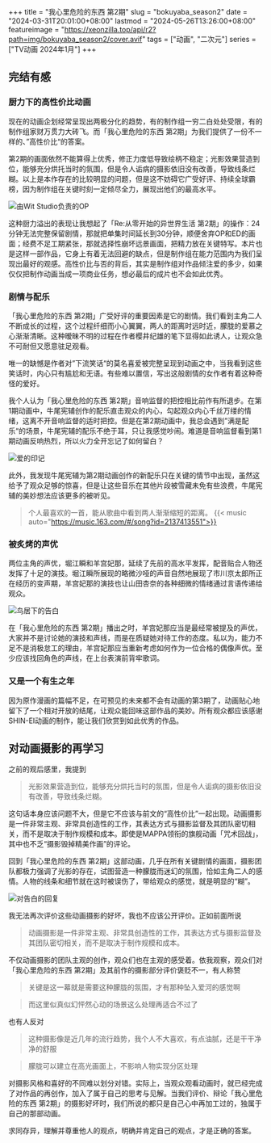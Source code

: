 +++
title = "我心里危险的东西 第2期"
slug = "bokuyaba_season2"
date = "2024-03-31T20:01:00+08:00"
lastmod = "2024-05-26T13:26:00+08:00"
featureimage = "https://xeonzilla.top/api/r2?path=img/bokuyaba_season2/cover.avif"
tags = ["动画", "二次元"]
series = ["TV动画 2024年1月"]
+++
## 完结有感
### 厨力下的高性价比动画
现在的动画企划经常呈现出两极分化的趋势，有的制作组一穷二白处处受限，有的制作组家财万贯力大砖飞。而「我心里危险的东西 第2期」为我们提供了一份不一样的、”高性价比“的答案。

第2期的画面依然不能算得上优秀，修正力度低导致绘柄不稳定；光影效果营造到位，能够充分烘托当时的氛围，但是令人诟病的摄影依旧没有改善，导致线条烂糊。以上是本作存在的比较明显的问题，但是这不妨碍它广受好评、持续全球霸榜，因为制作组在关键时刻一定倾尽全力，展现出他们的最高水平。

![由Wit Studio负责的OP](https://xeonzilla.top/api/r2?path=img/bokuyaba_season2/01.avif "由Wit Studio负责的OP")

这种厨力溢出的表现让我想起了「Re:从零开始的异世界生活 第2期」的操作：24分钟无法完整保留剧情，那就把单集时间延长到30分钟，顺便舍弃OP和ED的画面；经费不足工期紧张，那就选择性崩坏远景画面，把精力放在关键特写。本片也是这样一部作品，它身上有着无法回避的缺点，但是制作组在能力范围内为我们呈现出最好的观感。高性价比与否的背后，其实是制作组对作品倾注爱的多少，如果仅仅把制作动画当成一项商业任务，想必最后的成片也不会如此优秀。

### 剧情与配乐
「我心里危险的东西 第2期」广受好评的重要因素是它的剧情。我们看到主角二人不断成长的过程，这个过程纤细而小心翼翼，两人的距离时远时近，朦胧的爱慕之心渐渐清晰。这种暧昧不明的过程在作者樱井纪雄的笔下显得如此诱人，让观众急不可耐但又愿意驻足观看。

唯一的缺憾是作者对”下流笑话“的莫名喜爱被完整呈现到动画之中，当我看到这些笑话时，内心只有尴尬和无语。有些难以置信，写出这般剧情的女作者有着这种奇怪的爱好。

我个人认为「我心里危险的东西 第2期」音响监督的把控相比前作有所退步。在第1期动画中，牛尾宪辅创作的配乐直击观众的内心，勾起观众内心千丝万缕的情绪，这离不开音响监督的适时把控。但是在第2期动画中，我总会遇到”满是配乐“的场景，牛尾宪辅的配乐不绝于耳，只让我感觉吵闹。难道是音响监督看到第1期动画反响热烈，所以火力全开忘记了如何留白？

![爱的印记](https://xeonzilla.top/api/r2?path=img/bokuyaba_season2/02.avif "爱的印记")

此外，我发现牛尾宪辅为第2期动画创作的新配乐只在关键的情节中出现，虽然这给予了观众足够的惊喜，但是让这些音乐在其他片段被雪藏未免有些浪费，牛尾宪辅的美妙想法应该更多的被听见。

>个人最喜欢的一首，能从歌曲中看到两人渐渐缩短的距离。
>{{< music auto="https://music.163.com/#/song?id=2137413551">}}

### 被炙烤的声优
两位主角的声优，堀江瞬和羊宫妃那，延续了先前的高水平发挥，配音贴合人物还发挥了十足的演技。堀江瞬所展现的略微沙哑的声音自然地展现了市川京太郎所正在经历的变声期，羊宫妃那的演技也让山田杏奈的各种细微的情绪通过言语传递给观众。

![鸟居下的告白](https://xeonzilla.top/api/r2?path=img/bokuyaba_season2/03.avif "鸟居下的告白")

在「我心里危险的东西 第2期」播出之时，羊宫妃那应当是最经常被提及的声优，大家并不是讨论她的演技和声线，而是在质疑她对待工作的态度。私以为，能力不足不是消极怠工的理由，羊宫妃那应当重新考虑如何作为一位合格的偶像声优。至少应该找回角色的声线，在上台表演前背牢歌词。

### 又是一个有生之年
因为原作漫画的篇幅不足，在可预见的未来都不会有动画的第3期了，动画贴心地留下了一个相对开放的结尾，让观众能回味这部作品的美妙。所有观众都应该感谢SHIN-EI动画的制作，能让我们欣赏到如此优秀的作品。

## 对动画摄影的再学习
之前的观后感里，我提到
>光影效果营造到位，能够充分烘托当时的氛围，但是令人诟病的摄影依旧没有改善，导致线条烂糊。

这句话本身应该问题不大，但是它不应该与前文的“高性价比”一起出现。动画摄影是一件非常主观、非常具创造性的工作，其表达方式与摄影监督及其团队密切相关，而不是取决于制作规模和成本。即使是MAPPA领衔的旗舰动画「咒术回战」，其中也不乏“摄影毁掉精美作画”的评论。

回到「我心里危险的东西 第2期」这部动画，几乎在所有关键剧情的画面，摄影团队都极力强调了光影的存在，试图营造一种朦胧而迷幻的氛围，恰如主角二人的感情。人物的线条和细节就在这时被误伤了，带给观众的感觉，就是明显的“糊”。

![对告白的回复](https://xeonzilla.top/api/r2?path=img/bokuyaba_season2/04.avif "对告白的回复")

我无法再次评价这些动画摄影的好坏，我也不应该公开评价。正如前面所说
>动画摄影是一件非常主观、非常具创造性的工作，其表达方式与摄影监督及其团队密切相关，而不是取决于制作规模和成本。

不仅动画摄影的团队主观的创作，观众们也在主观的感受着。依我观察，观众们对「我心里危险的东西 第2期」及其前作的摄影部分评价褒贬不一，有人称赞
>关键是这一幕就是需要这种朦胧的氛围，才有那种坠入爱河的感觉啊

>而这里似真似幻怦然心动的场景这么处理再适合不过了

也有人反对
>这种摄影像是近几年的流行趋势，我个人不大喜欢，有点油腻，还是干干净净的舒服

>朦胧可以建立在高光画面上，不影响人物实现分区处理

对摄影风格和喜好的不同难以划分对错。实际上，当观众观看动画时，就已经完成了对作品的再创作，加入了属于自己的思考与见解。当我们评价、辩论「我心里危险的东西 第2期」的摄影好坏时，我们所说的都只是自己心中再加工过的，独属于自己的那部动画。

求同存异，理解并尊重他人的观点，明确并肯定自己的观点，才是正确的答案。